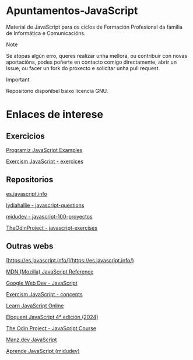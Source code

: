 # Apuntamentos-JavaScript
Material de JavaScript para os ciclos de Formación Profesional da familia de Informática e Comunicacións.

> [!NOTE]
> Se atopas algún erro, queres realizar unha mellora, ou contribuir con novas aportacións, podes poñerte en contacto comigo directamente, abrir un Issue, ou facer un fork do proxecto e solicitar unha pull request.

> [!IMPORTANT]
> Repositorio dispoñibel baixo licencia GNU.

Enlaces de interese 
====================================

Exercicios
---------------------

[Programiz JavaScript Examples](https://www.programiz.com/javascript/examples)

[Exercism JavaScript - exercices](https://exercism.org/tracks/javascript)

Repositorios
---------------------

[es.javascript.info](https://github.com/javascript-tutorial/es.javascript.info/tree/master)

[lydiahallie - javascript-questions](https://github.com/lydiahallie/javascript-questions)

[midudev - javascript-100-proyectos](https://github.com/midudev/javascript-100-proyectos)

[TheOdinProject - javascript-exercises](https://github.com/TheOdinProject/javascript-exercises)

Outras webs
---------------------

[https://es.javascript.info/](https://es.javascript.info/)

[MDN (Mozilla) JavaScript Reference](https://developer.mozilla.org/es/docs/Web/JavaScript/Reference)

[Google Web Dev - JavaScript](https://web.dev/learn/javascript)

[Exercism JavaScript - concepts](https://exercism.org/tracks/javascript/concepts)

[Learn JavaScript Online](https://learnjavascript.online/)

[Eloquent JavaScript 4ª edición (2024)](https://eloquent-javascript-es.vercel.app/)

[The Odin Project - JavaScript Course](https://www.theodinproject.com/paths/full-stack-javascript/courses/javascript)

[Manz.dev JavaScript](https://lenguajejs.com/javascript/)

[Aprende JavaScript (midudev)](https://www.aprendejavascript.dev/)
